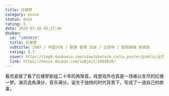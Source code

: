 ```yaml
---
title: 红楼梦
category: movie
status: done
rating: 5
date: 2020-07-18 06:37:46
douban:
  id: "1864810"
  title: 红楼梦
  subtitle: 1987 / 中国大陆 / 剧情 爱情 古装 / 王扶林 / 欧阳奋强 陈晓旭
  rating: 9.7
  cover: https://img9.doubanio.com/view/photo/m_ratio_poster/public/p2554030915.jpg
  link: https://movie.douban.com/subject/1864810/
---
```


看完紧接了看了红楼梦剧组二十年的再聚首，戏里戏外也真是一场难以言尽的红楼一梦。演员选角满分，音乐满分，诞生于独特的时代背景下，写成了一道自己的故事。
